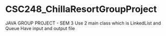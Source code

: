 # CSC248_ChillaResortGroupProject
JAVA GROUP PROJECT - SEM 3 
Use 2 main class which is LinkedList and Queue
Have input and output file 
